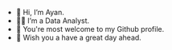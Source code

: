 - 👋 Hi, I’m Ayan.
- 🧑‍💻 I’m a Data Analyst.
- 🌱 You're most welcome to my Github profile.
- 💞️ Wish you a have a great day ahead.

